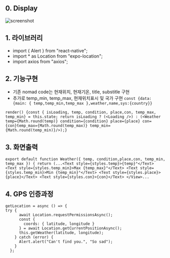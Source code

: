 ## 0. Display
![screenshot](weather-app/screenshot.png)

## 1. 라이브러리
- import { Alert } from "react-native";
- import * as Location from "expo-location";
- import axios from "axios";

## 2. 기능구현 
- 기존 nomad code는 현재위치, 현재기온, title, substitle 구현
- 추가로 temp_min, temp_max, 현재위치표시 및 국가 구현
```const {data: {main: { temp,temp_min,temp_max },weather,name,sys:{country}}```


```render() {const { isLoading, temp, condition, place,con, temp_max, temp_min} = this.state; return isLoading ? (<Loading />) : (<Weather temp={Math.round(temp)} condition={condition} place={place} con={con}temp_max={Math.round(temp_max)} temp_min={Math.round(temp_min)}/>);}```

## 3. 화면출력
```export default function Weather({ temp, condition,place,con, temp_min, temp_max }) { return (...<Text style={styles.temp}>{temp}°</Text> <Text style={styles.temp_min}>Max {temp_max}°</Text> <Text style={styles.temp_min}>Min {temp_min}°</Text> <Text style={styles.place}>{place}</Text> <Text style={styles.con}>{con}</Text> </View>...```

## 4. GPS 인증과정
```
getLocation = async () => {
try {
      await Location.requestPermissionsAsync();
      const {
        coords: { latitude, longitude }
      } = await Location.getCurrentPositionAsync();
      this.getWeather(latitude, longitude);
    } catch (error) {
      Alert.alert("Can't find you.", "So sad");
    }
  };
```


